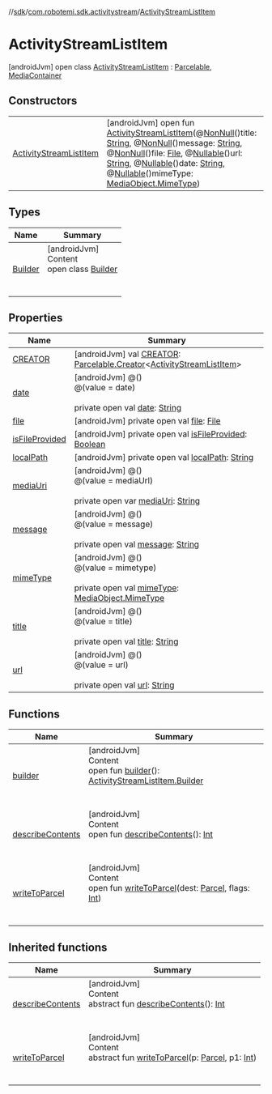 //[sdk](../../../index.md)/[com.robotemi.sdk.activitystream](../index.md)/[ActivityStreamListItem](index.md)



# ActivityStreamListItem  
 [androidJvm] open class [ActivityStreamListItem](index.md) : [Parcelable](https://developer.android.com/reference/kotlin/android/os/Parcelable.html), [MediaContainer](../../com.robotemi.sdk/-media-container/index.md)   


## Constructors  
  
| | |
|---|---|
| <a name="com.robotemi.sdk.activitystream/ActivityStreamListItem/ActivityStreamListItem/#java.lang.String#java.lang.String#java.io.File#java.lang.String#java.lang.String#com.robotemi.sdk.MediaObject.MimeType/PointingToDeclaration/"></a>[ActivityStreamListItem](-activity-stream-list-item.md)| <a name="com.robotemi.sdk.activitystream/ActivityStreamListItem/ActivityStreamListItem/#java.lang.String#java.lang.String#java.io.File#java.lang.String#java.lang.String#com.robotemi.sdk.MediaObject.MimeType/PointingToDeclaration/"></a> [androidJvm] open fun [ActivityStreamListItem](-activity-stream-list-item.md)(@[NonNull](https://developer.android.com/reference/kotlin/androidx/annotation/NonNull.html)()title: [String](https://developer.android.com/reference/kotlin/java/lang/String.html), @[NonNull](https://developer.android.com/reference/kotlin/androidx/annotation/NonNull.html)()message: [String](https://developer.android.com/reference/kotlin/java/lang/String.html), @[NonNull](https://developer.android.com/reference/kotlin/androidx/annotation/NonNull.html)()file: [File](https://developer.android.com/reference/kotlin/java/io/File.html), @[Nullable](https://developer.android.com/reference/kotlin/androidx/annotation/Nullable.html)()url: [String](https://developer.android.com/reference/kotlin/java/lang/String.html), @[Nullable](https://developer.android.com/reference/kotlin/androidx/annotation/Nullable.html)()date: [String](https://developer.android.com/reference/kotlin/java/lang/String.html), @[Nullable](https://developer.android.com/reference/kotlin/androidx/annotation/Nullable.html)()mimeType: [MediaObject.MimeType](../../com.robotemi.sdk/-media-object/-mime-type/index.md))   <br>|


## Types  
  
|  Name |  Summary | 
|---|---|
| <a name="com.robotemi.sdk.activitystream/ActivityStreamListItem.Builder///PointingToDeclaration/"></a>[Builder](-builder/index.md)| <a name="com.robotemi.sdk.activitystream/ActivityStreamListItem.Builder///PointingToDeclaration/"></a>[androidJvm]  <br>Content  <br>open class [Builder](-builder/index.md)  <br><br><br>|


## Properties  
  
|  Name |  Summary | 
|---|---|
| <a name="com.robotemi.sdk.activitystream/ActivityStreamListItem/CREATOR/#/PointingToDeclaration/"></a>[CREATOR](-c-r-e-a-t-o-r.md)| <a name="com.robotemi.sdk.activitystream/ActivityStreamListItem/CREATOR/#/PointingToDeclaration/"></a> [androidJvm] val [CREATOR](-c-r-e-a-t-o-r.md): [Parcelable.Creator](https://developer.android.com/reference/kotlin/android/os/Parcelable.Creator.html)<[ActivityStreamListItem](index.md)>   <br>|
| <a name="com.robotemi.sdk.activitystream/ActivityStreamListItem/date/#/PointingToDeclaration/"></a>[date](date.md)| <a name="com.robotemi.sdk.activitystream/ActivityStreamListItem/date/#/PointingToDeclaration/"></a> [androidJvm] @()  <br>@(value = date)  <br>  <br>private open val [date](date.md): [String](https://developer.android.com/reference/kotlin/java/lang/String.html)   <br>|
| <a name="com.robotemi.sdk.activitystream/ActivityStreamListItem/file/#/PointingToDeclaration/"></a>[file](file.md)| <a name="com.robotemi.sdk.activitystream/ActivityStreamListItem/file/#/PointingToDeclaration/"></a> [androidJvm] private open val [file](file.md): [File](https://developer.android.com/reference/kotlin/java/io/File.html)   <br>|
| <a name="com.robotemi.sdk.activitystream/ActivityStreamListItem/isFileProvided/#/PointingToDeclaration/"></a>[isFileProvided](is-file-provided.md)| <a name="com.robotemi.sdk.activitystream/ActivityStreamListItem/isFileProvided/#/PointingToDeclaration/"></a> [androidJvm] private open val [isFileProvided](is-file-provided.md): [Boolean](https://kotlinlang.org/api/latest/jvm/stdlib/kotlin/-boolean/index.html)   <br>|
| <a name="com.robotemi.sdk.activitystream/ActivityStreamListItem/localPath/#/PointingToDeclaration/"></a>[localPath](local-path.md)| <a name="com.robotemi.sdk.activitystream/ActivityStreamListItem/localPath/#/PointingToDeclaration/"></a> [androidJvm] private open val [localPath](local-path.md): [String](https://developer.android.com/reference/kotlin/java/lang/String.html)   <br>|
| <a name="com.robotemi.sdk.activitystream/ActivityStreamListItem/mediaUri/#/PointingToDeclaration/"></a>[mediaUri](media-uri.md)| <a name="com.robotemi.sdk.activitystream/ActivityStreamListItem/mediaUri/#/PointingToDeclaration/"></a> [androidJvm] @()  <br>@(value = mediaUrl)  <br>  <br>private open var [mediaUri](media-uri.md): [String](https://developer.android.com/reference/kotlin/java/lang/String.html)   <br>|
| <a name="com.robotemi.sdk.activitystream/ActivityStreamListItem/message/#/PointingToDeclaration/"></a>[message](message.md)| <a name="com.robotemi.sdk.activitystream/ActivityStreamListItem/message/#/PointingToDeclaration/"></a> [androidJvm] @()  <br>@(value = message)  <br>  <br>private open val [message](message.md): [String](https://developer.android.com/reference/kotlin/java/lang/String.html)   <br>|
| <a name="com.robotemi.sdk.activitystream/ActivityStreamListItem/mimeType/#/PointingToDeclaration/"></a>[mimeType](mime-type.md)| <a name="com.robotemi.sdk.activitystream/ActivityStreamListItem/mimeType/#/PointingToDeclaration/"></a> [androidJvm] @()  <br>@(value = mimetype)  <br>  <br>private open val [mimeType](mime-type.md): [MediaObject.MimeType](../../com.robotemi.sdk/-media-object/-mime-type/index.md)   <br>|
| <a name="com.robotemi.sdk.activitystream/ActivityStreamListItem/title/#/PointingToDeclaration/"></a>[title](title.md)| <a name="com.robotemi.sdk.activitystream/ActivityStreamListItem/title/#/PointingToDeclaration/"></a> [androidJvm] @()  <br>@(value = title)  <br>  <br>private open val [title](title.md): [String](https://developer.android.com/reference/kotlin/java/lang/String.html)   <br>|
| <a name="com.robotemi.sdk.activitystream/ActivityStreamListItem/url/#/PointingToDeclaration/"></a>[url](url.md)| <a name="com.robotemi.sdk.activitystream/ActivityStreamListItem/url/#/PointingToDeclaration/"></a> [androidJvm] @()  <br>@(value = url)  <br>  <br>private open val [url](url.md): [String](https://developer.android.com/reference/kotlin/java/lang/String.html)   <br>|


## Functions  
  
|  Name |  Summary | 
|---|---|
| <a name="com.robotemi.sdk.activitystream/ActivityStreamListItem/builder/#/PointingToDeclaration/"></a>[builder](builder.md)| <a name="com.robotemi.sdk.activitystream/ActivityStreamListItem/builder/#/PointingToDeclaration/"></a>[androidJvm]  <br>Content  <br>open fun [builder](builder.md)(): [ActivityStreamListItem.Builder](-builder/index.md)  <br><br><br>|
| <a name="com.robotemi.sdk.activitystream/ActivityStreamListItem/describeContents/#/PointingToDeclaration/"></a>[describeContents](describe-contents.md)| <a name="com.robotemi.sdk.activitystream/ActivityStreamListItem/describeContents/#/PointingToDeclaration/"></a>[androidJvm]  <br>Content  <br>open fun [describeContents](describe-contents.md)(): [Int](https://kotlinlang.org/api/latest/jvm/stdlib/kotlin/-int/index.html)  <br><br><br>|
| <a name="com.robotemi.sdk.activitystream/ActivityStreamListItem/writeToParcel/#android.os.Parcel#int/PointingToDeclaration/"></a>[writeToParcel](write-to-parcel.md)| <a name="com.robotemi.sdk.activitystream/ActivityStreamListItem/writeToParcel/#android.os.Parcel#int/PointingToDeclaration/"></a>[androidJvm]  <br>Content  <br>open fun [writeToParcel](write-to-parcel.md)(dest: [Parcel](https://developer.android.com/reference/kotlin/android/os/Parcel.html), flags: [Int](https://kotlinlang.org/api/latest/jvm/stdlib/kotlin/-int/index.html))  <br><br><br>|


## Inherited functions  
  
|  Name |  Summary | 
|---|---|
| <a name="android.os/Parcelable/describeContents/#/PointingToDeclaration/"></a>[describeContents](../../com.robotemi.sdk.model/-recent-call-model/index.md#%5Bandroid.os%2FParcelable%2FdescribeContents%2F%23%2FPointingToDeclaration%2F%5D%2FFunctions%2F-2100633493)| <a name="android.os/Parcelable/describeContents/#/PointingToDeclaration/"></a>[androidJvm]  <br>Content  <br>abstract fun [describeContents](../../com.robotemi.sdk.model/-recent-call-model/index.md#%5Bandroid.os%2FParcelable%2FdescribeContents%2F%23%2FPointingToDeclaration%2F%5D%2FFunctions%2F-2100633493)(): [Int](https://kotlinlang.org/api/latest/jvm/stdlib/kotlin/-int/index.html)  <br><br><br>|
| <a name="android.os/Parcelable/writeToParcel/#android.os.Parcel#int/PointingToDeclaration/"></a>[writeToParcel](../../com.robotemi.sdk.telepresence/-call-state/index.md#%5Bandroid.os%2FParcelable%2FwriteToParcel%2F%23android.os.Parcel%23int%2FPointingToDeclaration%2F%5D%2FFunctions%2F-2100633493)| <a name="android.os/Parcelable/writeToParcel/#android.os.Parcel#int/PointingToDeclaration/"></a>[androidJvm]  <br>Content  <br>abstract fun [writeToParcel](../../com.robotemi.sdk.telepresence/-call-state/index.md#%5Bandroid.os%2FParcelable%2FwriteToParcel%2F%23android.os.Parcel%23int%2FPointingToDeclaration%2F%5D%2FFunctions%2F-2100633493)(p: [Parcel](https://developer.android.com/reference/kotlin/android/os/Parcel.html), p1: [Int](https://kotlinlang.org/api/latest/jvm/stdlib/kotlin/-int/index.html))  <br><br><br>|

